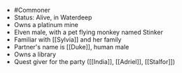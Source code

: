 - #Commoner 
- Status: Alive, in Waterdeep
- Owns a platinum mine
- Elven male, with a pet flying monkey named Stinker
- Familiar with [[Sylvia]] and her family
- Partner's name is [[Duke]], human male
- Owns a library
- Quest giver for the party ([[India]], [[Adriel]], [[Stalfor]])